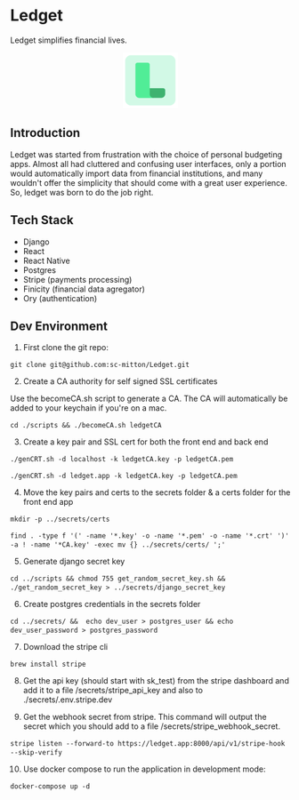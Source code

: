 # Ledget

Ledget simplifies financial lives.


<div style="text-align:center">
  <img src="media/logoIcon.png" alt="Logo" width="100" height="100">
</div>

## Introduction

Ledget was started from frustration with the choice of personal budgeting apps. Almost all had cluttered and confusing user interfaces, only a portion would automatically import data from financial institutions, and many wouldn't offer the simplicity that should come with a great user experience. So, ledget was born to do the job right.

## Tech Stack
- Django
- React
- React Native
- Postgres
- Stripe (payments processing)
- Finicity (financial data agregator)
- Ory (authentication)

## Dev Environment

1. First clone the git repo:

```
git clone git@github.com:sc-mitton/Ledget.git
```


2. Create a CA authority for self signed SSL certificates

Use the becomeCA.sh script to generate a CA. The CA will automatically be added to your keychain if you're on a mac.


```
cd ./scripts && ./becomeCA.sh ledgetCA
```


3. Create a key pair and SSL cert for both the front end and back end

```
./genCRT.sh -d localhost -k ledgetCA.key -p ledgetCA.pem
```


```
./genCRT.sh -d ledget.app -k ledgetCA.key -p ledgetCA.pem
```


4. Move the key pairs and certs to the secrets folder & a certs folder for the front end app

```
mkdir -p ../secrets/certs
```

```
find . -type f '(' -name '*.key' -o -name '*.pem' -o -name '*.crt' ')'  -a ! -name '*CA.key' -exec mv {} ../secrets/certs/ ';'
```


5. Generate django secret key

```
cd ../scripts && chmod 755 get_random_secret_key.sh && ./get_random_secret_key > ../secrets/django_secret_key
```


6. Create postgres credentials in the secrets folder

```
cd ../secrets/ &&  echo dev_user > postgres_user && echo dev_user_password > postgres_password
```


7. Download the stripe cli

```
brew install stripe
```


8. Get the api key (should start with sk_test) from the stripe dashboard and add it to a file /secrets/stripe_api_key and also to ./secrets/.env.stripe.dev

9. Get the webhook secret from stripe. This command will output the secret which you should add to a file /secrets/stripe_webhook_secret.

```
stripe listen --forward-to https://ledget.app:8000/api/v1/stripe-hook --skip-verify
```


10. Use docker compose to run the application in development mode:

```
docker-compose up -d
```

